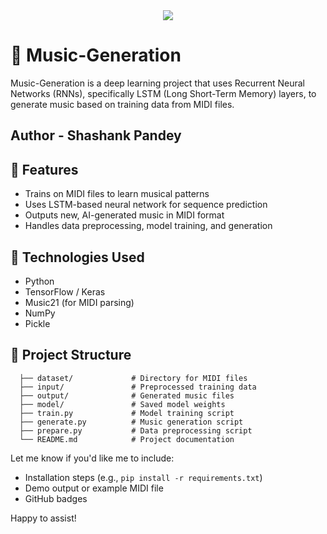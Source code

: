 <div align="center">
  <img src="https://capsule-render.vercel.app/api?type=waving&color=gradient&height=200&section=header&text=🎵 Music-Generation%&fontSize=70&fontAlignY=35&animation=fadeIn" /> 
  
</div>



# 🎵 Music-Generation

Music-Generation is a deep learning project that uses Recurrent Neural Networks (RNNs), specifically LSTM (Long Short-Term Memory) layers, to generate music based on training data from MIDI files.

## Author - Shashank Pandey

## 📌 Features

- Trains on MIDI files to learn musical patterns
- Uses LSTM-based neural network for sequence prediction
- Outputs new, AI-generated music in MIDI format
- Handles data preprocessing, model training, and generation

## 🚀 Technologies Used

- Python
- TensorFlow / Keras
- Music21 (for MIDI parsing)
- NumPy
- Pickle

## 📂 Project Structure

```
  ├── dataset/             # Directory for MIDI files
  ├── input/               # Preprocessed training data
  ├── output/              # Generated music files
  ├── model/               # Saved model weights
  ├── train.py             # Model training script
  ├── generate.py          # Music generation script
  ├── prepare.py           # Data preprocessing script
  └── README.md            # Project documentation
```

Let me know if you'd like me to include:
- Installation steps (e.g., `pip install -r requirements.txt`)
- Demo output or example MIDI file
- GitHub badges

Happy to assist!



